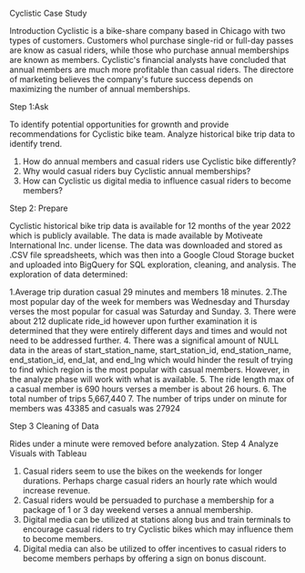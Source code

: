 Cyclistic Case Study

Introduction
Cyclistic is a bike-share company based in Chicago with two types of customers. Customers whol purchase single-rid or full-day passes are know as casual riders, while those who purchase annual memberships are known as members.  Cyclistic's financial analysts have concluded that annual members are much more profitable than casual riders.  The directore of marketing believes the company's future success depends on maximizing the number of annual memberships.

Step 1:Ask

To identify potential opportunities for grownth and provide recommendations for Cyclistic bike team. Analyze historical bike trip data to identify trend.
1. How do annual members and casual riders use Cyclistic bike differently?
2. Why would casual riders buy Cyclistic annual memberships?
3. How can Cyclistic us digital media to influence casual riders to become members? 

Step 2: Prepare

Cyclistic historical bike trip data is available for 12 months of the year 2022 which is publicly available.  The data is made available by Motiveate International Inc. under license. The data was downloaded and stored as .CSV file spreadsheets, which was then into a Google Cloud Storage bucket and uploaded into BigQuery for SQL exploration, cleaning, and analysis. The exploration of data determined:

1.Average trip duration casual 29 minutes and members 18 minutes.
2.The most popular day of the week for members was Wednesday and Thursday verses the most popular for casual was Saturday and Sunday.
3. There were about 212 duplicate ride_id however upon further examination it is determined that they were entirely different days and times and would not need to be addressed further.
4. There was a significal amount of NULL data in the areas of start_station_name, start_station_id, end_station_name, end_station_id, end_lat, and end_lng which would hinder the result of trying to find which region is the most popular with casual members.  However, in the analyze phase will work with what is available.
5. The ride length max of a casual member is 690 hours verses a member is about 26 hours.
6. The total number of trips 5,667,440
7. The number of trips under on minute for members was 43385 and casuals was 27924

Step 3 Cleaning of Data

Rides under a minute were removed before analyzation.
Step 4 Analyze Visuals with Tableau
1.  Casual riders seem to use the bikes on the weekends for longer durations.  Perhaps charge casual riders an hourly rate which would increase revenue.
2.  Casual riders would be persuaded to purchase a membership for a package of 1 or 3 day weekend verses a annual membership.
3.  Digital media can be utilized at stations along bus and train terminals to encourage casual riders to try Cyclistic bikes which may influence them to become members.
4.  Digital media can also be utilized to offer incentives to casual riders to become members perhaps by offering a sign on bonus discount. 

